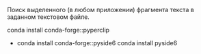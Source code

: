 
Поиск выделенного (в любом приложении) фрагмента текста в заданном текстовом файле.

conda install conda-forge::pyperclip

- conda install conda-forge::pyside6
conda install pyside6